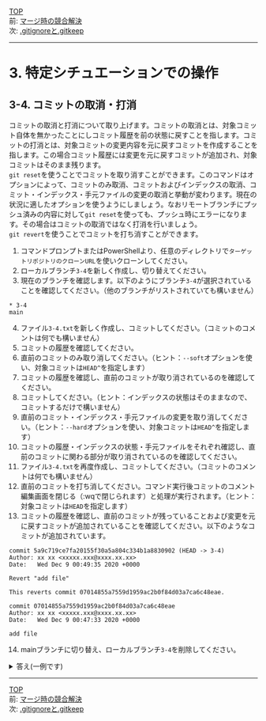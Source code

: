 [TOP](../README.md)   
前: [マージ時の競合解決](./conflict.md)  
次: [.gitignoreと.gitkeep](./ignore-keep.md)  

---

# 3. 特定シチュエーションでの操作
## 3-4. コミットの取消・打消
コミットの取消と打消について取り上げます。コミットの取消とは、対象コミット自体を無かったことにしコミット履歴を前の状態に戻すことを指します。コミットの打消とは、対象コミットの変更内容を元に戻すコミットを作成することを指します。この場合コミット履歴には変更を元に戻すコミットが追加され、対象コミットはそのまま残ります。  
`git reset`を使うことでコミットを取り消すことができます。このコマンドはオプションによって、コミットのみ取消、コミットおよびインデックスの取消、コミット・インデックス・手元ファイルの変更の取消と挙動が変わります。現在の状況に適したオプションを使うようにしましょう。なおリモートブランチにプッシュ済みの内容に対して`git reset`を使っても、プッシュ時にエラーになります。その場合はコミットの取消ではなく打消を行いましょう。  
`git revert`を使うことでコミットを打ち消すことができます。

1. コマンドプロンプトまたはPowerShellより、任意のディレクトリで`ターゲットリポジトリのクローンURL`を使いクローンしてください。
2. ローカルブランチ`3-4`を新しく作成し、切り替えてください。
3. 現在のブランチを確認します。以下のようにブランチ`3-4`が選択されていることを確認してください。（他のブランチがリストされていても構いません）
```
* 3-4
main
```
4. ファイル`3-4.txt`を新しく作成し、コミットしてください。（コミットのコメントは何でも構いません）
5. コミットの履歴を確認してください。
6. 直前のコミットのみ取り消してください。（ヒント：`--soft`オプションを使い、対象コミットは`HEAD^`を指定します）
7. コミットの履歴を確認し、直前のコミットが取り消されているのを確認してください。
8. コミットしてください。（ヒント：インデックスの状態はそのままなので、コミットするだけで構いません）
9. 直前のコミット・インデックス・手元ファイルの変更を取り消してください。（ヒント：`--hard`オプションを使い、対象コミットは`HEAD^`を指定します）
10. コミットの履歴・インデックスの状態・手元ファイルをそれぞれ確認し、直前のコミットに関わる部分が取り消されているのを確認してください。
11. ファイル`3-4.txt`を再度作成し、コミットしてください。（コミットのコメントは何でも構いません）
12. 直前のコミットを打ち消してください。コマンド実行後コミットのコメント編集画面を閉じる（:wqで閉じられます）と処理が実行されます。（ヒント：対象コミットは`HEAD`を指定します）
13. コミットの履歴を確認し、直前のコミットが残っていることおよび変更を元に戻すコミットが追加されていることを確認してください。以下のようなコミットが追加されています。
```
commit 5a9c719ce7fa20155f30a5a804c334b1a8830902 (HEAD -> 3-4)
Author: xx xx <xxxxx.xxx@xxxx.xx.xx>
Date:   Wed Dec 9 00:49:35 2020 +0000

Revert "add file"
    
This reverts commit 07014855a7559d1959ac2b0f84d03a7ca6c48eae.

commit 07014855a7559d1959ac2b0f84d03a7ca6c48eae
Author: xx xx <xxxxx.xxx@xxxx.xx.xx>
Date:   Wed Dec 9 00:47:33 2020 +0000

add file
```
14.  mainブランチに切り替え、ローカルブランチ`3-4`を削除してください。

<details>
<summary>
答え(一例です)
</summary>

1. 
ディレクトリにターゲットリポジトリクローンがない場合
```
> git clone {ターゲットリポジトリのクローンURL}
```
既にディレクトリにターゲットリポジトリクローンがある場合
```
> git switch main
> git pull
```

2. 
```
> git branch 3-4
> git switch 3-4
Switched to branch '3-4'
```

3. 
```
> git branch
  1-README
* 3-4
  3-ADDFILE
  main
```

4. ファイルの作成はGUIでも可能なため省略
```
> git add .
> git commit -m "sample"
[3-4 6edf1ed] sample
 1 file changed, 0 insertions(+), 0 deletions(-)
 create mode 100644 3-4.txt
```

5. 
```
> git log
commit 6edf1ed4fa451ff5625dac6ca3ca0afd0e03d18f (HEAD -> 3-4)
Author: kato-pra <kato.kenta@tis.co.jp>
Date:   Wed Jun 25 18:17:17 2025 +0900

    sample

commit 9de2237c3381b2104b7fa99f88ed08a4e5db98d2 (origin/main, origin/3-1, main)
Merge: ae05a9d c52f40f
Author: kato-pra <139187218+kato-pra@users.noreply.github.com>
Date:   Thu Jun 19 19:57:33 2025 +0900

    Merge pull request #3 from kato-pra/3-ADDFILE

    #3 add file
```

6. 
```
> git reset --soft HEAD^
```

7. 
```
> git log
commit 9de2237c3381b2104b7fa99f88ed08a4e5db98d2 (HEAD -> 3-4, origin/main, origin/3-1, main)
Merge: ae05a9d c52f40f
Author: kato-pra <139187218+kato-pra@users.noreply.github.com>
Date:   Thu Jun 19 19:57:33 2025 +0900

    Merge pull request #3 from kato-pra/3-ADDFILE

    #3 add file
```

8. 
```
> git commit -m "sample"
[3-4 7ca33ca] sample
 1 file changed, 0 insertions(+), 0 deletions(-)
 create mode 100644 3-4.txt
```

9. 
```
> git reset --hard HEAD^
HEAD is now at 9de2237 Merge pull request #3 from kato-pra/3-ADDFILE
```

10. 
```
コミット履歴
> git log
commit 9de2237c3381b2104b7fa99f88ed08a4e5db98d2 (HEAD -> 3-4, origin/main, origin/3-1, main)
Merge: ae05a9d c52f40f
Author: kato-pra <139187218+kato-pra@users.noreply.github.com>
Date:   Thu Jun 19 19:57:33 2025 +0900

    Merge pull request #3 from kato-pra/3-ADDFILE

    #3 add file

インデックスの状態
> git status
On branch 3-4
nothing to commit, working tree clean

手元ファイル
> ls


    ディレクトリ: C:\Users\tie308747\Documents\git-test\git-practice-target


Mode                 LastWriteTime         Length Name
----                 -------------         ------ ----
-a----        2025/06/19     19:59              0 Must.txt
-a----        2025/06/19     19:24              0 README.md
```

11. プラクティス4と同じ操作のため省略
12. 
```
> git revert HEAD
[3-4 b85f21c] Revert "sample"
 1 file changed, 0 insertions(+), 0 deletions(-)
 delete mode 100644 3-4.txt

エディタ画面が出てきた場合、:を押下した後にwqと入力してください
```

13. 
```
> git log
commit b85f21cc776532c38ff3d2f477bec619a84db794 (HEAD -> 3-4)
Author: kato-pra <kato.kenta@tis.co.jp>
Date:   Wed Jun 25 18:35:51 2025 +0900

    Revert "sample"

    This reverts commit b4e9d9b8e86b814f1ee57730df79a627324d002f.

commit b4e9d9b8e86b814f1ee57730df79a627324d002f
Author: kato-pra <kato.kenta@tis.co.jp>
Date:   Wed Jun 25 18:35:43 2025 +0900

    sample

commit 9de2237c3381b2104b7fa99f88ed08a4e5db98d2 (origin/main, origin/3-1, main)
Merge: ae05a9d c52f40f
Author: kato-pra <139187218+kato-pra@users.noreply.github.com>
Date:   Thu Jun 19 19:57:33 2025 +0900

    Merge pull request #3 from kato-pra/3-ADDFILE

    #3 add file
```

14. 
```
> git switch main
Switched to branch 'main'
Your branch is up to date with 'origin/main'.
> git branch -D 3-4
Deleted branch 3-4 (was b85f21c).
```

</details>

--- 

[TOP](../README.md)   
前: [マージ時の競合解決](./conflict.md)  
次: [.gitignoreと.gitkeep](./ignore-keep.md)  
